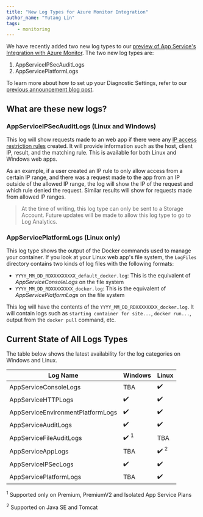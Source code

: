 ```yaml
---
title: "New Log Types for Azure Monitor Integration"
author_name: "Yutang Lin"
tags:
    - monitoring
---
```


We have recently added two new log types to our [preview of App Service's Integration with Azure Monitor](https://azure.github.io/AppService/2019/11/01/App-Service-Integration-with-Azure-Monitor.html). The two new log types are:

1. AppServiceIPSecAuditLogs
1. AppServicePlatformLogs

To learn more about how to set up your Diagnostic Settings, refer to our [previous announcement blog post](https://azure.github.io/AppService/2019/11/01/App-Service-Integration-with-Azure-Monitor.html#create-a-diagnostic-setting).

## What are these new logs?

### AppServiceIPSecAuditLogs (Linux and Windows)

This log will show requests made to an web app if there were any [IP access restriction rules](https://docs.microsoft.com/en-us/azure/app-service/app-service-ip-restrictions) created. It will provide information such as the host, client IP, result, and the matching rule. This is available for both Linux and Windows web apps.

As an example, if a user created an IP rule to only allow access from a certain IP range, and there was a request made to the app from an IP outside of the allowed IP range, the log will show the IP of the request and which rule denied the request. Similar results will show for requests made from allowed IP ranges.

> At the time of writing, this log type can only be sent to a Storage Account. Future updates will be made to allow this log type to go to Log Analytics.

### AppServicePlatformLogs (Linux only)

This log type shows the output of the Docker commands used to manage your container. If you look at your Linux web app's file system, the `LogFiles` directory contains two kinds of log files with the following formats:

- `YYYY_MM_DD_RDXXXXXXXXX_default_docker.log`: This is the equivalent of *AppServiceConsoleLogs* on the file system
- `YYYY_MM_DD_RDXXXXXXXX_docker.log`: This is the equivalent of *AppServicePlatformLogs* on the file system

This log will have the contents of the `YYYY_MM_DD_RDXXXXXXXX_docker.log`. It will contain logs such as `starting container for site...`, `docker run...`, output from the `docker pull` command, etc.

## Current State of All Logs Types

The table below shows the latest availability for the log categories on Windows and Linux.

|    Log Name                          |    Windows         |    Linux |
|--------------------------------------|--------------------|----------|
|    AppServiceConsoleLogs             |    TBA             |    ✔️   |
|    AppServiceHTTPLogs                |    ✔️              |    ✔️   |
|    AppServiceEnvironmentPlatformLogs |    ✔️              |    ✔️   |
|    AppServiceAuditLogs               |    ✔️              |    ✔️   |
|    AppServiceFileAuditLogs           |    ✔️ <sup>1</sup> |   TBA   |
|    AppServiceAppLogs                 |    TBA             |    ✔️ <sup>2</sup> |
|    AppServiceIPSecLogs               |    ✔️              |    ✔️  |
|    AppServicePlatformLogs            |    TBA             |    ✔️   |

<sup>1</sup> Supported only on Premium, PremiumV2 and Isolated App Service Plans

<sup>2</sup> Supported on Java SE and Tomcat
